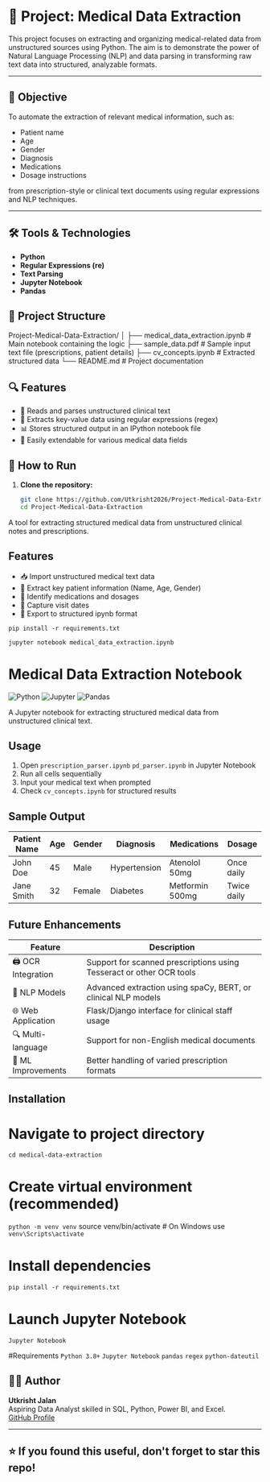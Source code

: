 # 🏥 Project: Medical Data Extraction

This project focuses on extracting and organizing medical-related data from unstructured sources using Python. The aim is to demonstrate the power of Natural Language Processing (NLP) and data parsing in transforming raw text data into structured, analyzable formats.

---

## 📌 Objective

To automate the extraction of relevant medical information, such as:
- Patient name
- Age
- Gender
- Diagnosis
- Medications
- Dosage instructions

from prescription-style or clinical text documents using regular expressions and NLP techniques.

---

## 🛠️ Tools & Technologies

- **Python**
- **Regular Expressions (re)**
- **Text Parsing**
- **Jupyter Notebook**
- **Pandas**


## 📁 Project Structure
Project-Medical-Data-Extraction/
│
├── medical_data_extraction.ipynb     # Main notebook containing the logic
├── sample_data.pdf                   # Sample input text file (prescriptions, patient details)
├── cv_concepts.ipynb                 # Extracted structured data
└── README.md                         # Project documentation

## 🔍 Features

- 📄 Reads and parses unstructured clinical text
- 🧠 Extracts key-value data using regular expressions (regex)
- 📊 Stores structured output in an IPython notebook file
- 🔧 Easily extendable for various medical data fields

## 🚀 How to Run

1. **Clone the repository:**

   ```bash
   git clone https://github.com/Utkrisht2026/Project-Medical-Data-Extraction.git
   cd Project-Medical-Data-Extraction

A tool for extracting structured medical data from unstructured clinical notes and prescriptions.

## Features

- 📥 Import unstructured medical text data
- 🧹 Extract key patient information (Name, Age, Gender)
- 💊 Identify medications and dosages
- 📅 Capture visit dates
- 💾 Export to structured ipynb format

`pip install -r requirements.txt`

`jupyter notebook medical_data_extraction.ipynb`

# Medical Data Extraction Notebook

![Python](https://img.shields.io/badge/Python-3.8%2B-blue)
![Jupyter](https://img.shields.io/badge/Jupyter-Notebook-orange)
![Pandas](https://img.shields.io/badge/Pandas-1.3%2B-brightgreen)

A Jupyter notebook for extracting structured medical data from unstructured clinical text.

## Usage

1. Open `prescription_parser.ipynb` `pd_parser.ipynb`  in Jupyter Notebook
2. Run all cells sequentially
3. Input your medical text when prompted
4. Check `cv_concepts.ipynb` for structured results

## Sample Output

| Patient Name | Age | Gender | Diagnosis     | Medications       | Dosage      |
|--------------|-----|--------|---------------|-------------------|-------------|
| John Doe     | 45  | Male   | Hypertension  | Atenolol 50mg     | Once daily  |
| Jane Smith   | 32  | Female | Diabetes      | Metformin 500mg   | Twice daily |

## Future Enhancements

| Feature | Description |
|---------|-------------|
| 🖨️ OCR Integration | Support for scanned prescriptions using Tesseract or other OCR tools |
| 🤖 NLP Models | Advanced extraction using spaCy, BERT, or clinical NLP models |
| 🌐 Web Application | Flask/Django interface for clinical staff usage |
| 🔍 Multi-language | Support for non-English medical documents |
| 🧠 ML Improvements | Better handling of varied prescription formats |

## Installation

# Navigate to project directory
`cd medical-data-extraction`

# Create virtual environment (recommended)
`python -m venv venv`
source venv/bin/activate  # On Windows use `venv\Scripts\activate`

# Install dependencies
`pip install -r requirements.txt`

# Launch Jupyter Notebook
`Jupyter Notebook`

#Requirements
`Python 3.8+`
`Jupyter Notebook`
`pandas`
`regex`
`python-dateutil`

   
## 👨‍💻 Author

**Utkrisht Jalan**  
Aspiring Data Analyst skilled in SQL, Python, Power BI, and Excel.  
[GitHub Profile](https://github.com/Utkrisht2026)

---

## ⭐ If you found this useful, don't forget to star this repo!

